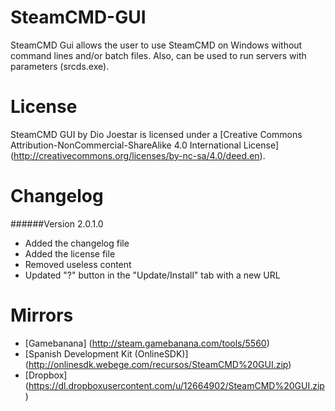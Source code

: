 SteamCMD-GUI
============
SteamCMD Gui allows the user to use SteamCMD on Windows without command lines and/or batch files. Also, can be used to run servers with parameters (srcds.exe).

License
============
SteamCMD GUI by Dio Joestar is licensed under a [Creative Commons Attribution-NonCommercial-ShareAlike 4.0 International License] (http://creativecommons.org/licenses/by-nc-sa/4.0/deed.en).

Changelog
============
######Version 2.0.1.0

* Added the changelog file
* Added the license file
* Removed useless content
* Updated "?" button in the "Update/Install" tab with a new URL

Mirrors
============
* [Gamebanana] (http://steam.gamebanana.com/tools/5560)
* [Spanish Development Kit (OnlineSDK)] (http://onlinesdk.webege.com/recursos/SteamCMD%20GUI.zip)
* [Dropbox] (https://dl.dropboxusercontent.com/u/12664902/SteamCMD%20GUI.zip)
